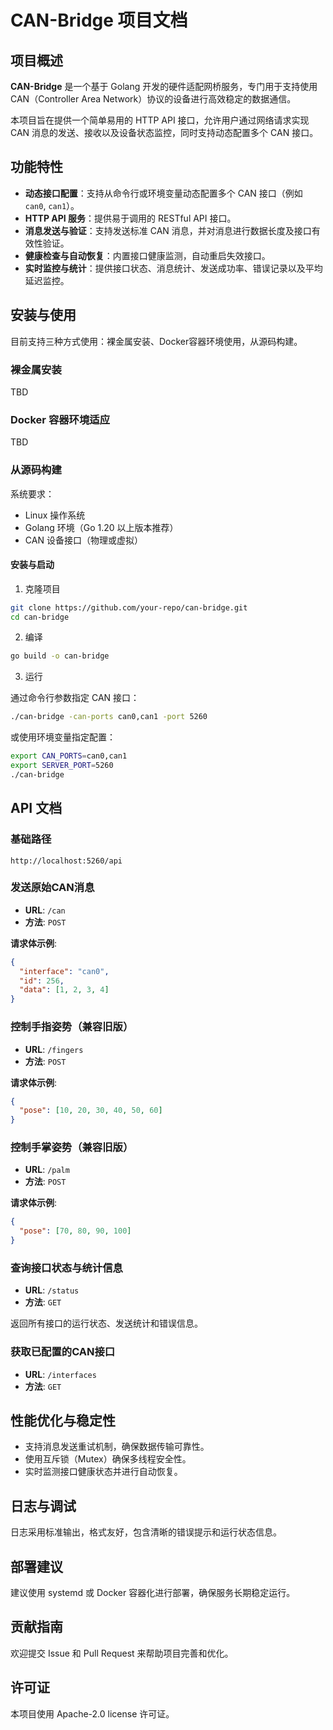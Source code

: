 # CAN-Bridge 项目文档

## 项目概述

**CAN-Bridge** 是一个基于 Golang 开发的硬件适配网桥服务，专门用于支持使用 CAN（Controller Area Network）协议的设备进行高效稳定的数据通信。

本项目旨在提供一个简单易用的 HTTP API 接口，允许用户通过网络请求实现 CAN 消息的发送、接收以及设备状态监控，同时支持动态配置多个 CAN 接口。

## 功能特性

* **动态接口配置**：支持从命令行或环境变量动态配置多个 CAN 接口（例如 `can0`, `can1`）。
* **HTTP API 服务**：提供易于调用的 RESTful API 接口。
* **消息发送与验证**：支持发送标准 CAN 消息，并对消息进行数据长度及接口有效性验证。
* **健康检查与自动恢复**：内置接口健康监测，自动重启失效接口。
* **实时监控与统计**：提供接口状态、消息统计、发送成功率、错误记录以及平均延迟监控。

## 安装与使用

目前支持三种方式使用：裸金属安装、Docker容器环境使用，从源码构建。

### 裸金属安装

TBD

### Docker 容器环境适应

TBD

### 从源码构建

系统要求：

* Linux 操作系统
* Golang 环境（Go 1.20 以上版本推荐）
* CAN 设备接口（物理或虚拟）


#### 安装与启动

1. 克隆项目

```bash
git clone https://github.com/your-repo/can-bridge.git
cd can-bridge
```

2. 编译

```bash
go build -o can-bridge
```

3. 运行

通过命令行参数指定 CAN 接口：

```bash
./can-bridge -can-ports can0,can1 -port 5260
```

或使用环境变量指定配置：

```bash
export CAN_PORTS=can0,can1
export SERVER_PORT=5260
./can-bridge
```

## API 文档

### 基础路径

`http://localhost:5260/api`

### 发送原始CAN消息

* **URL**: `/can`
* **方法**: `POST`

**请求体示例**:

```json
{
  "interface": "can0",
  "id": 256,
  "data": [1, 2, 3, 4]
}
```

### 控制手指姿势（兼容旧版）

* **URL**: `/fingers`
* **方法**: `POST`

**请求体示例**:

```json
{
  "pose": [10, 20, 30, 40, 50, 60]
}
```

### 控制手掌姿势（兼容旧版）

* **URL**: `/palm`
* **方法**: `POST`

**请求体示例**:

```json
{
  "pose": [70, 80, 90, 100]
}
```

### 查询接口状态与统计信息

* **URL**: `/status`
* **方法**: `GET`

返回所有接口的运行状态、发送统计和错误信息。

### 获取已配置的CAN接口

* **URL**: `/interfaces`
* **方法**: `GET`

## 性能优化与稳定性

* 支持消息发送重试机制，确保数据传输可靠性。
* 使用互斥锁（Mutex）确保多线程安全性。
* 实时监测接口健康状态并进行自动恢复。

## 日志与调试

日志采用标准输出，格式友好，包含清晰的错误提示和运行状态信息。

## 部署建议

建议使用 systemd 或 Docker 容器化进行部署，确保服务长期稳定运行。

## 贡献指南

欢迎提交 Issue 和 Pull Request 来帮助项目完善和优化。

## 许可证

本项目使用 Apache-2.0 license 许可证。
